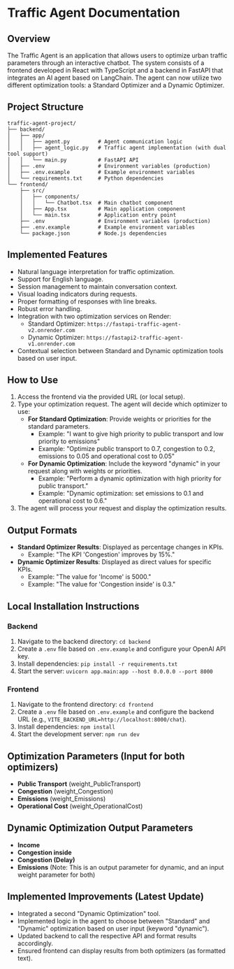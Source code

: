 # Traffic Agent Documentation

## Overview
The Traffic Agent is an application that allows users to optimize urban traffic parameters through an interactive chatbot. The system consists of a frontend developed in React with TypeScript and a backend in FastAPI that integrates an AI agent based on LangChain. The agent can now utilize two different optimization tools: a Standard Optimizer and a Dynamic Optimizer.

## Project Structure
```
traffic-agent-project/
├── backend/
│   ├── app/
│   │   ├── agent.py         # Agent communication logic
│   │   ├── agent_logic.py   # Traffic agent implementation (with dual tool support)
│   │   └── main.py          # FastAPI API
│   ├── .env                 # Environment variables (production)
│   ├── .env.example         # Example environment variables
│   └── requirements.txt     # Python dependencies
└── frontend/
    ├── src/
    │   ├── components/
    │   │   └── Chatbot.tsx  # Main chatbot component
    │   ├── App.tsx          # Main application component
    │   └── main.tsx         # Application entry point
    ├── .env                 # Environment variables (production)
    ├── .env.example         # Example environment variables
    └── package.json         # Node.js dependencies
```

## Implemented Features
- Natural language interpretation for traffic optimization.
- Support for English language.
- Session management to maintain conversation context.
- Visual loading indicators during requests.
- Proper formatting of responses with line breaks.
- Robust error handling.
- Integration with two optimization services on Render:
    - Standard Optimizer: `https://fastapi-traffic-agent-v2.onrender.com`
    - Dynamic Optimizer: `https://fastapi2-traffic-agent-v1.onrender.com`
- Contextual selection between Standard and Dynamic optimization tools based on user input.

## How to Use
1. Access the frontend via the provided URL (or local setup).
2. Type your optimization request. The agent will decide which optimizer to use:
   - **For Standard Optimization**: Provide weights or priorities for the standard parameters.
     - Example: "I want to give high priority to public transport and low priority to emissions"
     - Example: "Optimize public transport to 0.7, congestion to 0.2, emissions to 0.05 and operational cost to 0.05"
   - **For Dynamic Optimization**: Include the keyword "dynamic" in your request along with weights or priorities.
     - Example: "Perform a dynamic optimization with high priority for public transport."
     - Example: "Dynamic optimization: set emissions to 0.1 and operational cost to 0.6."
3. The agent will process your request and display the optimization results.

## Output Formats
- **Standard Optimizer Results**: Displayed as percentage changes in KPIs.
  - Example: "The KPI 'Congestion' improves by 15%."
- **Dynamic Optimizer Results**: Displayed as direct values for specific KPIs.
  - Example: "The value for 'Income' is 5000."
  - Example: "The value for 'Congestion inside' is 0.3."

## Local Installation Instructions

### Backend
1. Navigate to the backend directory: `cd backend`
2. Create a `.env` file based on `.env.example` and configure your OpenAI API key.
3. Install dependencies: `pip install -r requirements.txt`
4. Start the server: `uvicorn app.main:app --host 0.0.0.0 --port 8000`

### Frontend
1. Navigate to the frontend directory: `cd frontend`
2. Create a `.env` file based on `.env.example` and configure the backend URL (e.g., `VITE_BACKEND_URL=http://localhost:8000/chat`).
3. Install dependencies: `npm install`
4. Start the development server: `npm run dev`

## Optimization Parameters (Input for both optimizers)
- **Public Transport** (weight_PublicTransport)
- **Congestion** (weight_Congestion)
- **Emissions** (weight_Emissions)
- **Operational Cost** (weight_OperationalCost)

## Dynamic Optimization Output Parameters
- **Income**
- **Congestion inside**
- **Congestion (Delay)**
- **Emissions** (Note: This is an output parameter for dynamic, and an input weight parameter for both)

## Implemented Improvements (Latest Update)
- Integrated a second "Dynamic Optimization" tool.
- Implemented logic in the agent to choose between "Standard" and "Dynamic" optimization based on user input (keyword "dynamic").
- Updated backend to call the respective API and format results accordingly.
- Ensured frontend can display results from both optimizers (as formatted text).

